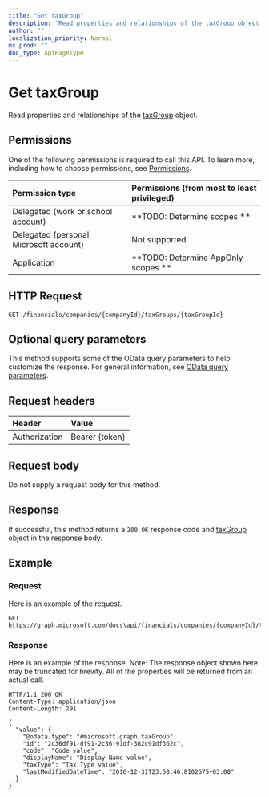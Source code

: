 ```yaml
---
title: "Get taxGroup"
description: "Read properties and relationships of the taxGroup object."
author: ""
localization_priority: Normal
ms.prod: ""
doc_type: apiPageType
---
```


# Get taxGroup

Read properties and relationships of the [taxGroup](../resources/taxgroup.md) object.

## Permissions
One of the following permissions is required to call this API. To learn more, including how to choose permissions, see [Permissions](/concepts/permissions-reference.md).

|Permission type|Permissions (from most to least privileged)|
|:---|:---|
|Delegated (work or school account)|**TODO: Determine scopes **|
|Delegated (personal Microsoft account)|Not supported.|
|Application|**TODO: Determine AppOnly scopes **|

## HTTP Request
<!-- {
  "blockType": "ignored"
}
-->
``` http
GET /financials/companies/{companyId}/taxGroups/{taxGroupId}
```

## Optional query parameters
This method supports some of the OData query parameters to help customize the response. For general information, see [OData query parameters](/graph/query-parameters).

## Request headers
|Header|Value|
|:---|:---|
|Authorization|Bearer {token}|

## Request body
Do not supply a request body for this method.

## Response
If successful, this method returns a `200 OK` response code and [taxGroup](../resources/taxgroup.md) object in the response body.

## Example

### Request
Here is an example of the request.
<!-- {
  "blockType": "request",
  "name": "get_taxgroup"
}
-->
``` http
GET https://graph.microsoft.com/docs\api/financials/companies/{companyId}/taxGroups/{taxGroupId}
```

### Response
Here is an example of the response. Note: The response object shown here may be truncated for brevity. All of the properties will be returned from an actual call.
<!-- {
  "blockType": "response",
  "truncated": true,
  "@odata.type": "microsoft.graph.taxGroup"
}
-->
``` http
HTTP/1.1 200 OK
Content-Type: application/json
Content-Length: 291

{
  "value": {
    "@odata.type": "#microsoft.graph.taxGroup",
    "id": "2c36df91-df91-2c36-91df-362c91df362c",
    "code": "Code value",
    "displayName": "Display Name value",
    "taxType": "Tax Type value",
    "lastModifiedDateTime": "2016-12-31T23:58:46.8102575+03:00"
  }
}
```

